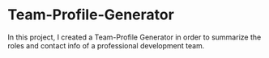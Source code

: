 # Team-Profile-Generator
In this project, I created a Team-Profile Generator in order to summarize the roles and contact info of a professional development team.
